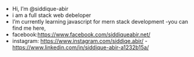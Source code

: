 - Hi, I’m @siddique-abir
- i am a full stack web debeloper
- I’m currently learning javascript for mern stack development
-you can find me here,
 - facebook:https://www.facebook.com/siddiqueabir.net/
- instagram: https://www.instagram.com/siddiqe.abir/
-https://www.linkedin.com/in/siddique-abir-a1232b15a/

